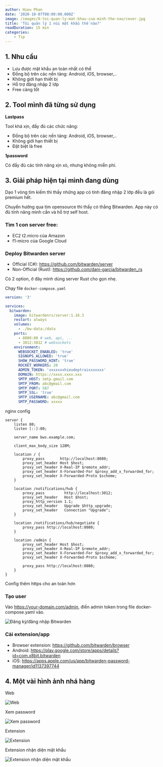 ```yaml
---
author: Hieu Phan
date: '2020-10-07T08:00:00.000Z'
image: /images/8-toi-quan-ly-mat-khau-cua-minh-the-nao/cover.jpg
title: 'Tôi quản lý 1 nùi mật khẩu thế nào?'
readDuration: 15 min
categories:
    - Tip
---
```


## 1. Nhu cầu

- Lưu được mật khẩu an toàn nhất có thể
- Đồng bộ trên các nền tảng: Android, iOS, browser,..
- Không giới hạn thiết bị
- Hỗ trợ đăng nhập 2 lớp
- Free càng tốt

## 2. Tool mình đã từng sử dụng

**Lastpass**

Tool khá xịn, đầy đủ các chức năng:

- Đồng bộ trên các nền tảng: Android, iOS, browser,..
- Không giới hạn thiết bị
- Đặt biệt là free

**1password**

Có đầy đủ các tính năng xịn xò, nhưng không miễn phí.

## 3. Giải pháp hiện tại mình đang dùng

Dạo 1 vòng tìm kiếm thì thấy những app có tính đăng nhập 2 lớp đều là gói premium hết.

Chuyển hướng qua tìm opensource thì thấy có thằng Bitwarden. App này có đủ tính năng mình cần và hỗ trợ self host.

### Tìm 1 con server free:

- EC2 t2.micro của Amazon
- f1-micro của Google Cloud

### Deploy Bitwarden server

- Official (C#): https://github.com/bitwarden/server
- Non-Official (Rust): https://github.com/dani-garcia/bitwarden_rs

Có 2 option, ở đây mình dùng server Rust cho gọn nhẹ.

Chạy file `docker-compose.yaml`

```yaml
version: '3'

services:
  bitwarden:
    image: bitwardenrs/server:1.16.3
    restart: always
    volumes:
      - ./bw-data:/data
    ports:
      - 8080:80 # web, api, ...
      - 3012:3012 # websockets
    environment:
      WEBSOCKET_ENABLED: 'true'
      SIGNUPS_ALLOWED: 'true'
      SHOW_PASSWORD_HINT: 'true'
      ROCKET_WORKERS: 20
      ADMIN_TOKEN: 'xxxxxxxhieudeptraixxxxxxx'
      DOMAIN: https://xxxx.xxxx.xxx
      SMTP_HOST: smtp.gmail.com
      SMTP_FROM: abc@gmail.com
      SMTP_PORT: 587
      SMTP_SSL: 'true'
      SMTP_USERNAME: abc@gmail.com
      SMTP_PASSWORD: xxxxx
```

nginx config

```nginx
server {
    listen 80;
    listen [::]:80;

    server_name bws.example.com;

    client_max_body_size 128M;

    location / {
        proxy_pass       http://localhost:8080;
        proxy_set_header Host $host;
        proxy_set_header X-Real-IP $remote_addr;
        proxy_set_header X-Forwarded-For $proxy_add_x_forwarded_for;
        proxy_set_header X-Forwarded-Proto $scheme;
    }

    location /notifications/hub {
        proxy_pass         http://localhost:3012;
        proxy_set_header   Host $host;
        proxy_http_version 1.1;
        proxy_set_header   Upgrade $http_upgrade;
        proxy_set_header   Connection "Upgrade";
    }

    location /notifications/hub/negotiate {
        proxy_pass http://localhost:8080;
    }

    location /admin {
        proxy_set_header Host $host;
        proxy_set_header X-Real-IP $remote_addr;
        proxy_set_header X-Forwarded-For $proxy_add_x_forwarded_for;
        proxy_set_header X-Forwarded-Proto $scheme;

        proxy_pass http://localhost:8080;
    }
}
```

Config thêm https cho an toàn hơn

### Tạo user

Vào https://your-domain.com/admin, điền admin token trong file docker-compose.yaml vào.

![Đăng ký/đăng nhập Bitwarden](/images/8-toi-quan-ly-mat-khau-cua-minh-the-nao/1-dang-nhap.png)

### Cài extension/app

- Browser extension: https://github.com/bitwarden/browser
- Android: https://play.google.com/store/apps/details?id=com.x8bit.bitwarden
- iOS: https://apps.apple.com/us/app/bitwarden-password-manager/id1137397744

## 4. Một vài hình ảnh nhá hàng

Web

![Web](/images/8-toi-quan-ly-mat-khau-cua-minh-the-nao/2-web.png)

Xem password

![Xem password](/images/8-toi-quan-ly-mat-khau-cua-minh-the-nao/3-add-password.png)

Extension

![Extension](/images/8-toi-quan-ly-mat-khau-cua-minh-the-nao/4-extension.png)

Extension nhận diện mật khẩu

![Extension nhận diện mật khẩu](/images/8-toi-quan-ly-mat-khau-cua-minh-the-nao/5-extension-detect-password.png)